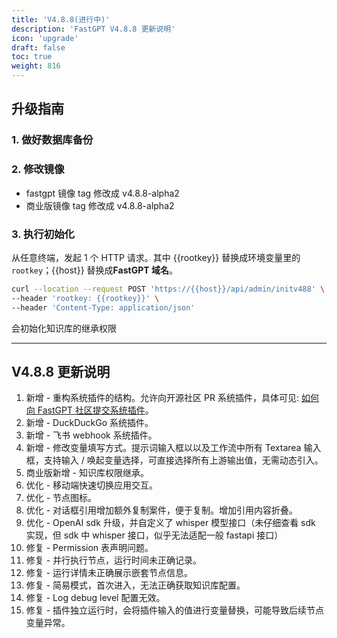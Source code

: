```yaml
---
title: 'V4.8.8(进行中)'
description: 'FastGPT V4.8.8 更新说明'
icon: 'upgrade'
draft: false
toc: true
weight: 816
---
```


## 升级指南

### 1. 做好数据库备份

### 2. 修改镜像

- fastgpt 镜像 tag 修改成 v4.8.8-alpha2
- 商业版镜像 tag 修改成 v4.8.8-alpha2

### 3. 执行初始化

从任意终端，发起 1 个 HTTP 请求。其中 {{rootkey}} 替换成环境变量里的 `rootkey`；{{host}} 替换成**FastGPT 域名**。

```bash
curl --location --request POST 'https://{{host}}/api/admin/initv488' \
--header 'rootkey: {{rootkey}}' \
--header 'Content-Type: application/json'
```

会初始化知识库的继承权限

-------

## V4.8.8 更新说明

1. 新增 - 重构系统插件的结构。允许向开源社区 PR 系统插件，具体可见: [如何向 FastGPT 社区提交系统插件](https://fael3z0zfze.feishu.cn/wiki/ERZnw9R26iRRG0kXZRec6WL9nwh)。
2. 新增 - DuckDuckGo 系统插件。
3. 新增 - 飞书 webhook 系统插件。
4. 新增 - 修改变量填写方式。提示词输入框以以及工作流中所有 Textarea 输入框，支持输入 / 唤起变量选择，可直接选择所有上游输出值，无需动态引入。
5. 商业版新增 - 知识库权限继承。
6. 优化 - 移动端快速切换应用交互。
7. 优化 - 节点图标。
8. 优化 - 对话框引用增加额外复制案件，便于复制。增加引用内容折叠。
9. 优化 - OpenAI sdk 升级，并自定义了 whisper 模型接口（未仔细查看 sdk 实现，但 sdk 中 whisper 接口，似乎无法适配一般 fastapi 接口）
10. 修复 - Permission 表声明问题。
11. 修复 - 并行执行节点，运行时间未正确记录。
12. 修复 - 运行详情未正确展示嵌套节点信息。
13. 修复 - 简易模式，首次进入，无法正确获取知识库配置。
14. 修复 - Log debug level 配置无效。
15. 修复 - 插件独立运行时，会将插件输入的值进行变量替换，可能导致后续节点变量异常。
